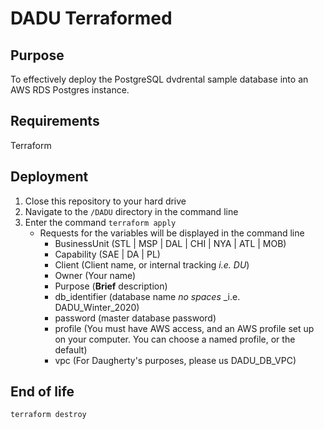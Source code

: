 # DADU Terraformed

## Purpose
To effectively deploy the PostgreSQL dvdrental sample database into an AWS RDS Postgres instance. 


## Requirements
Terraform

## Deployment
1. Close this repository to your hard drive
2. Navigate to the `/DADU` directory in the command line
3. Enter the command `terraform apply`
    - Requests for the variables will be displayed in the command line
        - BusinessUnit (STL | MSP | DAL | CHI | NYA | ATL | MOB)
        - Capability (SAE | DA | PL)
        - Client (Client name, or internal tracking _i.e. DU_)
        - Owner (Your name)
        - Purpose (**Brief** description)
        - db_identifier (database name *no spaces* _i.e. DADU_Winter_2020)
        - password (master database password)
        - profile (You must have AWS access, and an AWS profile set up on your computer. You can choose a named profile, or the default)
        - vpc (For Daugherty's purposes, please us DADU_DB_VPC)
        
## End of life
``terraform destroy``

